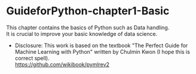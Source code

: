 # GuideforPython-chapter1-Basic
This chapter contains the basics of Python such as Data handling. 
<br/>It is crucial to improve your basic knowledge of data science. 


* Disclosure: This work is based on the textbook "The Perfect Guide for Machine Learning with Python" written by Chulmin Kwon (I hope this is correct spell).  
https://github.com/wikibook/pymlrev2
